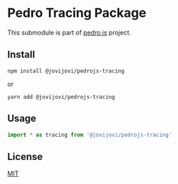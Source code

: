 # Pedro Tracing Package

This submodule is part of [pedro.js](https://github.com/jovijovi/pedro.js) project.

## Install

```shell
npm install @jovijovi/pedrojs-tracing
```

or

```shell
yarn add @jovijovi/pedrojs-tracing
```

## Usage

```typescript
import * as tracing from '@jovijovi/pedrojs-tracing'
```

## License

[MIT](LICENSE)
